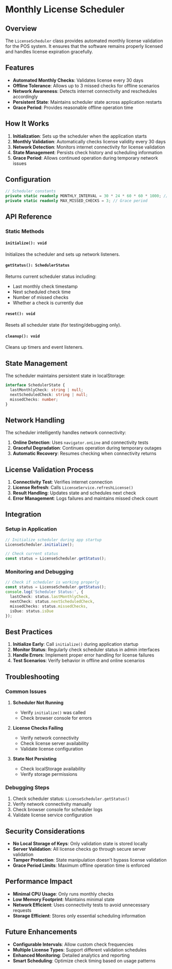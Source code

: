 # Monthly License Scheduler

## Overview

The `LicenseScheduler` class provides automated monthly license validation for the POS system. It ensures that the software remains properly licensed and handles license expiration gracefully.

## Features

- **Automated Monthly Checks**: Validates license every 30 days
- **Offline Tolerance**: Allows up to 3 missed checks for offline scenarios
- **Network Awareness**: Detects internet connectivity and reschedules accordingly
- **Persistent State**: Maintains scheduler state across application restarts
- **Grace Period**: Provides reasonable offline operation time

## How It Works

1. **Initialization**: Sets up the scheduler when the application starts
2. **Monthly Validation**: Automatically checks license validity every 30 days
3. **Network Detection**: Monitors internet connectivity for license validation
4. **State Management**: Persists check history and scheduling information
5. **Grace Period**: Allows continued operation during temporary network issues

## Configuration

```typescript
// Scheduler constants
private static readonly MONTHLY_INTERVAL = 30 * 24 * 60 * 60 * 1000; // 30 days
private static readonly MAX_MISSED_CHECKS = 3; // Grace period
```

## API Reference

### Static Methods

#### `initialize(): void`
Initializes the scheduler and sets up network listeners.

#### `getStatus(): SchedulerStatus`
Returns current scheduler status including:
- Last monthly check timestamp
- Next scheduled check time
- Number of missed checks
- Whether a check is currently due

#### `reset(): void`
Resets all scheduler state (for testing/debugging only).

#### `cleanup(): void`
Cleans up timers and event listeners.

## State Management

The scheduler maintains persistent state in localStorage:

```typescript
interface SchedulerState {
  lastMonthlyCheck: string | null;
  nextScheduledCheck: string | null;
  missedChecks: number;
}
```

## Network Handling

The scheduler intelligently handles network connectivity:

1. **Online Detection**: Uses `navigator.onLine` and connectivity tests
2. **Graceful Degradation**: Continues operation during temporary outages
3. **Automatic Recovery**: Resumes checking when connectivity returns

## License Validation Process

1. **Connectivity Test**: Verifies internet connection
2. **License Refresh**: Calls `LicenseService.refreshLicense()`
3. **Result Handling**: Updates state and schedules next check
4. **Error Management**: Logs failures and maintains missed check count

## Integration

### Setup in Application

```typescript
// Initialize scheduler during app startup
LicenseScheduler.initialize();

// Check current status
const status = LicenseScheduler.getStatus();
```

### Monitoring and Debugging

```typescript
// Check if scheduler is working properly
const status = LicenseScheduler.getStatus();
console.log('Scheduler Status:', {
  lastCheck: status.lastMonthlyCheck,
  nextCheck: status.nextScheduledCheck,
  missedChecks: status.missedChecks,
  isDue: status.isDue
});
```

## Best Practices

1. **Initialize Early**: Call `initialize()` during application startup
2. **Monitor Status**: Regularly check scheduler status in admin interfaces
3. **Handle Errors**: Implement proper error handling for license failures
4. **Test Scenarios**: Verify behavior in offline and online scenarios

## Troubleshooting

### Common Issues

1. **Scheduler Not Running**
   - Verify `initialize()` was called
   - Check browser console for errors

2. **License Checks Failing**
   - Verify network connectivity
   - Check license server availability
   - Validate license configuration

3. **State Not Persisting**
   - Check localStorage availability
   - Verify storage permissions

### Debugging Steps

1. Check scheduler status: `LicenseScheduler.getStatus()`
2. Verify network connectivity manually
3. Check browser console for scheduler logs
4. Validate license service configuration

## Security Considerations

- **No Local Storage of Keys**: Only validation state is stored locally
- **Server Validation**: All license checks go through secure server validation
- **Tamper Protection**: State manipulation doesn't bypass license validation
- **Grace Period Limits**: Maximum offline operation time is enforced

## Performance Impact

- **Minimal CPU Usage**: Only runs monthly checks
- **Low Memory Footprint**: Maintains minimal state
- **Network Efficient**: Uses connectivity tests to avoid unnecessary requests
- **Storage Efficient**: Stores only essential scheduling information

## Future Enhancements

- **Configurable Intervals**: Allow custom check frequencies
- **Multiple License Types**: Support different validation schedules
- **Enhanced Monitoring**: Detailed analytics and reporting
- **Smart Scheduling**: Optimize check timing based on usage patterns 